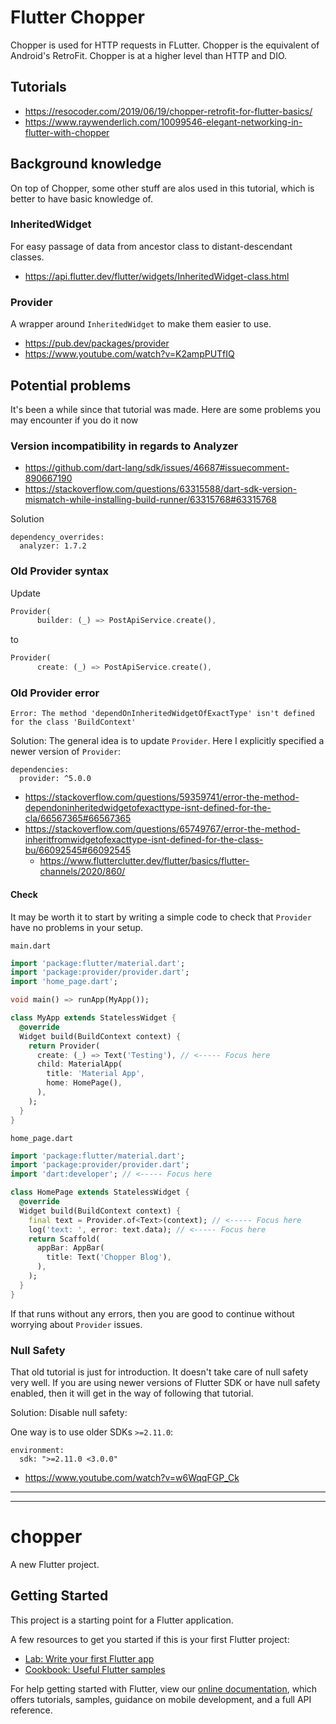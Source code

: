 # Flutter Chopper

Chopper is used for HTTP requests in FLutter.
Chopper is the equivalent of Android's RetroFit.
Chopper is at a higher level than HTTP and DIO.

## Tutorials

- https://resocoder.com/2019/06/19/chopper-retrofit-for-flutter-basics/
- https://www.raywenderlich.com/10099546-elegant-networking-in-flutter-with-chopper

## Background knowledge

On top of Chopper, some other stuff are alos used in this tutorial, which is better to have basic knowledge of.

### InheritedWidget

For easy passage of data from ancestor class to distant-descendant classes.

- https://api.flutter.dev/flutter/widgets/InheritedWidget-class.html

### Provider

A wrapper around `InheritedWidget` to make them easier to use.

- https://pub.dev/packages/provider
- https://www.youtube.com/watch?v=K2ampPUTfIQ

## Potential problems

It's been a while since that tutorial was made. Here are some problems you may encounter if you do it now

### Version incompatibility in regards to Analyzer

- https://github.com/dart-lang/sdk/issues/46687#issuecomment-890667190
- https://stackoverflow.com/questions/63315588/dart-sdk-version-mismatch-while-installing-build-runner/63315768#63315768

Solution
```
dependency_overrides:
  analyzer: 1.7.2
```

### Old Provider syntax

Update
```dart
Provider(
      builder: (_) => PostApiService.create(),
```
to
```dart
Provider(
      create: (_) => PostApiService.create(),
```

### Old Provider error

`Error: The method 'dependOnInheritedWidgetOfExactType' isn't defined for the class 'BuildContext'`

Solution: The general idea is to update `Provider`. Here I explicitly specified a newer version of `Provider`:
```
dependencies:
  provider: ^5.0.0
```

- https://stackoverflow.com/questions/59359741/error-the-method-dependoninheritedwidgetofexacttype-isnt-defined-for-the-cla/66567365#66567365
- https://stackoverflow.com/questions/65749767/error-the-method-inheritfromwidgetofexacttype-isnt-defined-for-the-class-bu/66092545#66092545
    - https://www.flutterclutter.dev/flutter/basics/flutter-channels/2020/860/

#### Check

It may be worth it to start by writing a simple code to check that `Provider` have no problems in your setup.

`main.dart`
```dart
import 'package:flutter/material.dart';
import 'package:provider/provider.dart';
import 'home_page.dart';

void main() => runApp(MyApp());

class MyApp extends StatelessWidget {
  @override
  Widget build(BuildContext context) {
    return Provider(
      create: (_) => Text('Testing'), // <----- Focus here
      child: MaterialApp(
        title: 'Material App',
        home: HomePage(),
      ),
    );
  }
}
```

`home_page.dart`
```dart
import 'package:flutter/material.dart';
import 'package:provider/provider.dart';
import 'dart:developer'; // <----- Focus here

class HomePage extends StatelessWidget {
  @override
  Widget build(BuildContext context) {
    final text = Provider.of<Text>(context); // <----- Focus here
    log('text: ', error: text.data); // <----- Focus here
    return Scaffold(
      appBar: AppBar(
        title: Text('Chopper Blog'),
      ),
    );
  }
}
```

If that runs without any errors, then you are good to continue without worrying about `Provider` issues.

### Null Safety

That old tutorial is just for introduction. It doesn't take care of null safety very well.
If you are using newer versions of Flutter SDK or have null safety enabled, then it will get in the way of following that tutorial.

Solution: Disable null safety:

One way is to use older SDKs `>=2.11.0`:
```
environment:
  sdk: ">=2.11.0 <3.0.0"
```

- https://www.youtube.com/watch?v=w6WqqFGP_Ck

---

---

# chopper

A new Flutter project.

## Getting Started

This project is a starting point for a Flutter application.

A few resources to get you started if this is your first Flutter project:

- [Lab: Write your first Flutter app](https://flutter.dev/docs/get-started/codelab)
- [Cookbook: Useful Flutter samples](https://flutter.dev/docs/cookbook)

For help getting started with Flutter, view our
[online documentation](https://flutter.dev/docs), which offers tutorials,
samples, guidance on mobile development, and a full API reference.
